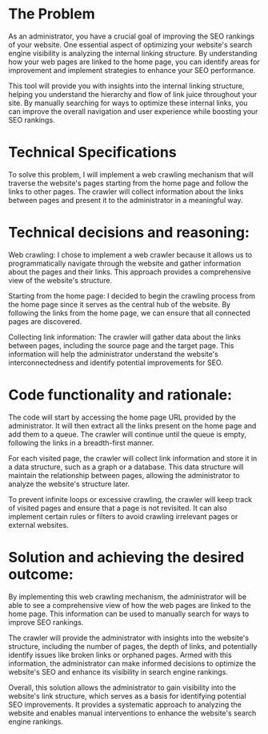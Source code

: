 # The Problem
As an administrator, you have a crucial goal of improving the SEO rankings of your website. One essential aspect of optimizing your website's search engine visibility is analyzing the internal linking structure. By understanding how your web pages are linked to the home page, you can identify areas for improvement and implement strategies to enhance your SEO performance.

This tool will provide you with insights into the internal linking structure, helping you understand the hierarchy and flow of link juice throughout your site. By manually searching for ways to optimize these internal links, you can improve the overall navigation and user experience while boosting your SEO rankings.



# Technical Specifications
To solve this problem, I will implement a web crawling mechanism that will traverse the website's pages starting from the home page and follow the links to other pages. The crawler will collect information about the links between pages and present it to the administrator in a meaningful way.

# Technical decisions and reasoning:
Web crawling: I chose to implement a web crawler because it allows us to programmatically navigate through the website and gather information about the pages and their links. This approach provides a comprehensive view of the website's structure.

Starting from the home page: I decided to begin the crawling process from the home page since it serves as the central hub of the website. By following the links from the home page, we can ensure that all connected pages are discovered.

Collecting link information: The crawler will gather data about the links between pages, including the source page and the target page. This information will help the administrator understand the website's interconnectedness and identify potential improvements for SEO.

# Code functionality and rationale:
The code will start by accessing the home page URL provided by the administrator. It will then extract all the links present on the home page and add them to a queue. The crawler will continue until the queue is empty, following the links in a breadth-first manner.

For each visited page, the crawler will collect link information and store it in a data structure, such as a graph or a database. This data structure will maintain the relationship between pages, allowing the administrator to analyze the website's structure later.

To prevent infinite loops or excessive crawling, the crawler will keep track of visited pages and ensure that a page is not revisited. It can also implement certain rules or filters to avoid crawling irrelevant pages or external websites.

# Solution and achieving the desired outcome:
By implementing this web crawling mechanism, the administrator will be able to see a comprehensive view of how the web pages are linked to the home page. This information can be used to manually search for ways to improve SEO rankings.

The crawler will provide the administrator with insights into the website's structure, including the number of pages, the depth of links, and potentially identify issues like broken links or orphaned pages. Armed with this information, the administrator can make informed decisions to optimize the website's SEO and enhance its visibility in search engine rankings.

Overall, this solution allows the administrator to gain visibility into the website's link structure, which serves as a basis for identifying potential SEO improvements. It provides a systematic approach to analyzing the website and enables manual interventions to enhance the website's search engine rankings.
